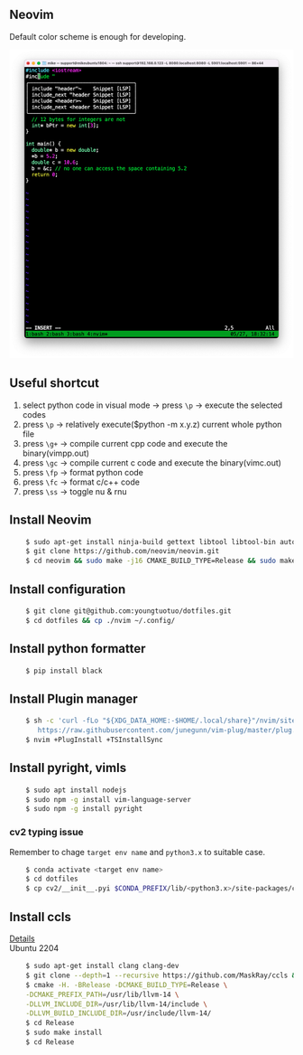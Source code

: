 ## Neovim
Default color scheme is enough for developing.
<p align="center">
    <img src="pictures/neovimscreenshot.png" />
</p>

## Useful shortcut
1. select python code in visual mode -> press `\p` -> execute the selected codes
2. press `\p` -> relatively execute($python -m x.y.z) current whole python file
3. press `\g+` -> compile current cpp code and execute the binary(vimpp.out)
4. press `\gc` -> compile current c code and execute the binary(vimc.out)
5. press `\fp` -> format python code
5. press `\fc` -> format c/c++ code
6. press `\ss` -> toggle nu & rnu


## Install Neovim
```bash
    $ sudo apt-get install ninja-build gettext libtool libtool-bin autoconf automake cmake g++ pkg-config unzip curl doxygen
    $ git clone https://github.com/neovim/neovim.git
    $ cd neovim && sudo make -j16 CMAKE_BUILD_TYPE=Release && sudo make CMAKE_BUILD_TYPE=Release install
```

## Install configuration
```bash
    $ git clone git@github.com:youngtuotuo/dotfiles.git
    $ cd dotfiles && cp ./nvim ~/.config/
```

## Install python formatter
```bash
    $ pip install black
```

## Install Plugin manager
```bash
    $ sh -c 'curl -fLo "${XDG_DATA_HOME:-$HOME/.local/share}"/nvim/site/autoload/plug.vim --create-dirs \
       https://raw.githubusercontent.com/junegunn/vim-plug/master/plug.vim'
    $ nvim +PlugInstall +TSInstallSync
```


## Install pyright, vimls
```bash
    $ sudo apt install nodejs
    $ sudo npm -g install vim-language-server
    $ sudo npm -g install pyright
```
### cv2 typing issue
Remember to chage `target env name` and `python3.x` to suitable case.
```bash
    $ conda activate <target env name>
    $ cd dotfiles
    $ cp cv2/__init__.pyi $CONDA_PREFIX/lib/<python3.x>/site-packages/cv2/__init__.pyi
```


## Install ccls
[Details](https://github.com/MaskRay/ccls/wiki/Build)<br>
Ubuntu 2204
```bash
    $ sudo apt-get install clang clang-dev
    $ git clone --depth=1 --recursive https://github.com/MaskRay/ccls && cd ccls
    $ cmake -H. -BRelease -DCMAKE_BUILD_TYPE=Release \
    -DCMAKE_PREFIX_PATH=/usr/lib/llvm-14 \
    -DLLVM_INCLUDE_DIR=/usr/lib/llvm-14/include \
    -DLLVM_BUILD_INCLUDE_DIR=/usr/include/llvm-14/
    $ cd Release
    $ sudo make install
    $ cd Release
```

